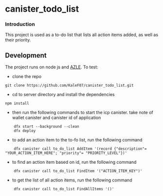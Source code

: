 # canister_todo_list

### Introduction

This project is used as a to-do list that lists all action items added, as well as their priority.

## Development

The project runs on node js and [AZLE](https://demergent-labs.github.io/azle/the_azle_book.html). To test:

- clone the repo

```
git clone https://github.com/KaleF07/canister_todo_list.git
```

- cd to server directory and install the dependencies

```
npm install
```

- then run the following commands to start the icp canister. take note of wallet canister and canister id of application

```
    dfx start --background --clean
    dfx deploy
```

- to add an action item to the to-fo list, run the following command

```
    dfx canister call to_do_list AddItem '(record {"description"= "YOUR_ACTION_ITEM_HERE"; "priority"= "PRIORITY_LEVEL"})'
```

- to find an action item based on id, run the following command

```
    dfx canister call to_do_list FindItem '("ACTION_ITEM_KEY")'
```

- to get the list of all action items, run the following command

```
    dfx canister call to_do_list FindAllItems '()'
```
